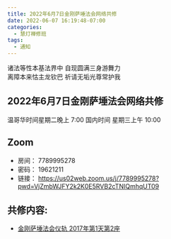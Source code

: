 ```yaml
---
title: 2022年6月7日金刚萨埵法会网络共修
date: 2022-06-07 16:19:48-07:00
categories:
  - 慧灯禅修班
tags:
  - 通知
---
```

诸法等性本基法界中 自现圆满三身游舞力  
离障本来怙主龙钦巴 祈请无垢光尊常护我

## 2022年6月7日金刚萨埵法会网络共修

温哥华时间星期二晚上 7:00 
国内时间  星期三上午 10:00 

## Zoom

- 房间： 7789995278
- 密码： 19621211
- 链接： <https://us02web.zoom.us/j/7789995278?pwd=VjZmbWJFY2k2K0E5RVB2cTNIQmhqUT09>

## 共修内容:

- [金刚萨埵法会仪轨 2017年第1天第2座](https://huidengchanxiu.net/hdv/yigui/%e9%87%91%e5%88%9a%e8%90%a8%e5%9f%b5%e6%b3%95%e4%bc%9a_%e7%ac%ac1%e5%a4%a9%e7%ac%ac2%e5%ba%a7_2017-06-02.mp4)

